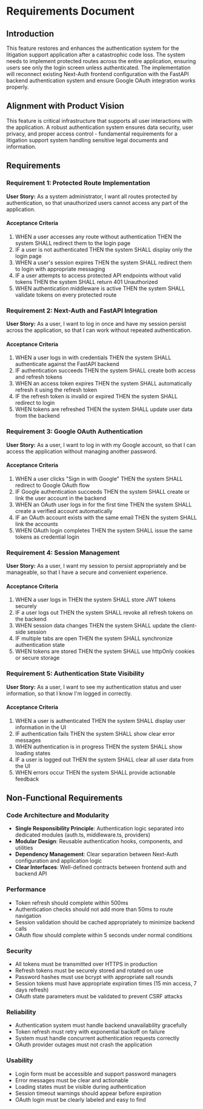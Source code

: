 # Requirements Document

## Introduction

This feature restores and enhances the authentication system for the litigation support application after a catastrophic code loss. The system needs to implement protected routes across the entire application, ensuring users see only the login screen unless authenticated. The implementation will reconnect existing Next-Auth frontend configuration with the FastAPI backend authentication system and ensure Google OAuth integration works properly.

## Alignment with Product Vision

This feature is critical infrastructure that supports all user interactions with the application. A robust authentication system ensures data security, user privacy, and proper access control - fundamental requirements for a litigation support system handling sensitive legal documents and information.

## Requirements

### Requirement 1: Protected Route Implementation

**User Story:** As a system administrator, I want all routes protected by authentication, so that unauthorized users cannot access any part of the application.

#### Acceptance Criteria

1. WHEN a user accesses any route without authentication THEN the system SHALL redirect them to the login page
2. IF a user is not authenticated THEN the system SHALL display only the login page
3. WHEN a user's session expires THEN the system SHALL redirect them to login with appropriate messaging
4. IF a user attempts to access protected API endpoints without valid tokens THEN the system SHALL return 401 Unauthorized
5. WHEN authentication middleware is active THEN the system SHALL validate tokens on every protected route

### Requirement 2: Next-Auth and FastAPI Integration

**User Story:** As a user, I want to log in once and have my session persist across the application, so that I can work without repeated authentication.

#### Acceptance Criteria

1. WHEN a user logs in with credentials THEN the system SHALL authenticate against the FastAPI backend
2. IF authentication succeeds THEN the system SHALL create both access and refresh tokens
3. WHEN an access token expires THEN the system SHALL automatically refresh it using the refresh token
4. IF the refresh token is invalid or expired THEN the system SHALL redirect to login
5. WHEN tokens are refreshed THEN the system SHALL update user data from the backend

### Requirement 3: Google OAuth Authentication

**User Story:** As a user, I want to log in with my Google account, so that I can access the application without managing another password.

#### Acceptance Criteria

1. WHEN a user clicks "Sign in with Google" THEN the system SHALL redirect to Google OAuth flow
2. IF Google authentication succeeds THEN the system SHALL create or link the user account in the backend
3. WHEN an OAuth user logs in for the first time THEN the system SHALL create a verified account automatically
4. IF an OAuth account exists with the same email THEN the system SHALL link the accounts
5. WHEN OAuth login completes THEN the system SHALL issue the same tokens as credential login

### Requirement 4: Session Management

**User Story:** As a user, I want my session to persist appropriately and be manageable, so that I have a secure and convenient experience.

#### Acceptance Criteria

1. WHEN a user logs in THEN the system SHALL store JWT tokens securely
2. IF a user logs out THEN the system SHALL revoke all refresh tokens on the backend
3. WHEN session data changes THEN the system SHALL update the client-side session
4. IF multiple tabs are open THEN the system SHALL synchronize authentication state
5. WHEN tokens are stored THEN the system SHALL use httpOnly cookies or secure storage

### Requirement 5: Authentication State Visibility

**User Story:** As a user, I want to see my authentication status and user information, so that I know I'm logged in correctly.

#### Acceptance Criteria

1. WHEN a user is authenticated THEN the system SHALL display user information in the UI
2. IF authentication fails THEN the system SHALL show clear error messages
3. WHEN authentication is in progress THEN the system SHALL show loading states
4. IF a user is logged out THEN the system SHALL clear all user data from the UI
5. WHEN errors occur THEN the system SHALL provide actionable feedback

## Non-Functional Requirements

### Code Architecture and Modularity
- **Single Responsibility Principle**: Authentication logic separated into dedicated modules (auth.ts, middleware.ts, providers)
- **Modular Design**: Reusable authentication hooks, components, and utilities
- **Dependency Management**: Clear separation between Next-Auth configuration and application logic
- **Clear Interfaces**: Well-defined contracts between frontend auth and backend API

### Performance
- Token refresh should complete within 500ms
- Authentication checks should not add more than 50ms to route navigation
- Session validation should be cached appropriately to minimize backend calls
- OAuth flow should complete within 5 seconds under normal conditions

### Security
- All tokens must be transmitted over HTTPS in production
- Refresh tokens must be securely stored and rotated on use
- Password hashes must use bcrypt with appropriate salt rounds
- Session tokens must have appropriate expiration times (15 min access, 7 days refresh)
- OAuth state parameters must be validated to prevent CSRF attacks

### Reliability
- Authentication system must handle backend unavailability gracefully
- Token refresh must retry with exponential backoff on failure
- System must handle concurrent authentication requests correctly
- OAuth provider outages must not crash the application

### Usability
- Login form must be accessible and support password managers
- Error messages must be clear and actionable
- Loading states must be visible during authentication
- Session timeout warnings should appear before expiration
- OAuth login must be clearly labeled and easy to find